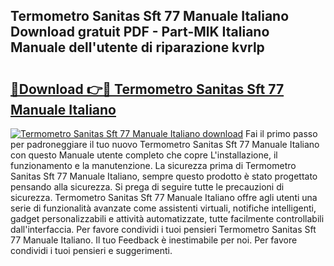 ## Termometro Sanitas Sft 77 Manuale Italiano Download gratuit PDF - Part-MlK Italiano Manuale dell'utente di riparazione kvrlp

# <h2><a href="http://dfa68df.blite.top/?on=Termometro+Sanitas+Sft+77+Manuale+Italiano">🔗Download 👉🔴 Termometro Sanitas Sft 77 Manuale Italiano</a></h2>

[![Termometro Sanitas Sft 77 Manuale Italiano download](https://i.imgur.com/lujVjoI.png)](http://dfa68df.blite.top/?on=Termometro+Sanitas+Sft+77+Manuale+Italiano)
Fai il primo passo per padroneggiare il tuo nuovo Termometro Sanitas Sft 77 Manuale Italiano con questo Manuale utente completo che copre L'installazione, il funzionamento e la manutenzione. La sicurezza prima di Termometro Sanitas Sft 77 Manuale Italiano, sempre questo prodotto è stato progettato pensando alla sicurezza. Si prega di seguire tutte le precauzioni di sicurezza. Termometro Sanitas Sft 77 Manuale Italiano offre agli utenti una serie di funzionalità avanzate come assistenti virtuali, notifiche intelligenti, gadget personalizzabili e attività automatizzate, tutte facilmente controllabili dall'interfaccia. Per favore condividi i tuoi pensieri Termometro Sanitas Sft 77 Manuale Italiano. Il tuo Feedback è inestimabile per noi. Per favore condividi i tuoi pensieri e suggerimenti.

